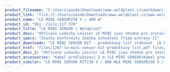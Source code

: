 ```yaml
---
product_filename: "C:\Users\paide\Downloads\www.weldplast.cz\markdown\le-mini-sensor187.md"
product_link: "file:/C:/Users/paide/Downloads/www.weldplast.cz/www.weldplast.cz/le-mini-sensor187"
product_name: "LE MINI SENSOR230 V / 400 W"
product_id: "Obj. číslo:117.370"
product_title: "LE MINI SENSOR | Weldplast"
product_desc: "Ohřívače vzduchu Leister LE MINI jsou vhodné pro instalaci i v těch nejtěsnějších prostorech. Verze Leister SENSOR mají navíc integrovanou termosondu. Přídavné pouzdro SENSOR KIT umožňuje okamžité použití díky integrované výkonové elektronice s teplotním regulátorem.Tepelný spínač pro ochranu zařízení Integrovaná termosonda (SENSOR a SENSOR KIT)Ochrana topného tělesa (SENSOR a SENSOR KIT)Pasivní analogové rozhraní 4-20 mA (SENSOR)Tlakový redukční ventil (SENSOR KIT)"
product_specs: "Značka konformity Značka schválení Třída ochrany II"
product_downloads: "LE MINI SENSOR KIT - produktový list stáhnout  LE MINI (SENSOR) - manuál SK stáhnout  LE MINI (SENSOR) - manuál CZ stáhnout  TECHNOLOGIE HORKÉHO VZDUCHU - katalog stáhnout"
product_href: "files/1267-le-mini-sensor-kit-produktovy-list.pdf files/1267-le-mini-sensor-kit-produktovy-list.pdf files/le-mini-sensor-manual-sk-copy.pdf files/le-mini-sensor-manual-sk-copy.pdf files/le-mini-sensor-manual-cz.pdf files/le-mini-sensor-manual-cz.pdf files/katalog-ph-web.pdf files/katalog-ph-web.pdf"
product_desc_2: "Ohřívače vzduchu Leister LE MINI jsou vhodné pro instalaci i v těch nejtěsnějších prostorech. Verze Leister SENSOR mají navíc integrovanou termosondu. Přídavné pouzdro SENSOR KIT umožňuje okamžité použití díky integrované výkonové elektronice s teplotním regulátorem.Tepelný spínač pro ochranu zařízení Integrovaná termosonda (SENSOR a SENSOR KIT)Ochrana topného tělesa (SENSOR a SENSOR KIT)Pasivní analogové rozhraní 4-20 mA (SENSOR)Tlakový redukční ventil (SENSOR KIT)"
product_accessories: "Kabel prodlužovací 5 m (LE MINI SENSOR)Kabel prodlužovací 2 m (LE MINI SENSOR)Adaptér tryskový ø 21.3 mm (vnější) šroubovací (LE MINI)Příruba připojovací (ø 21.8 mm) ø 40 mm pro Labo 34/ LTryska reflektorová děrovaná (ø 213 mm)50 x 35 mm 75° zahnutáTryska reflektorová děrovaná (ø 213 mm)20 x 35 mm 75° zahnutáTryska tubulární (ø 213 mm)ø 12 mm 25 x 50 mm 90° zahnutáTryska tubulární (ø 213 mm)ø 10 mm 45 mm přímáTryska tubulární (ø 213 mm)ø 4 mm 45 mm přímáTryska přeplátovací (ø 213 mm)20 x 2 mm přímá 55 mm dlouháTryska přeplátovací (ø 213 mm)10 x 2 mm 15° vyhnutá 30° zahnutáTryska štěrbinová (ø 213 mm)40 x 5 mm plocháTryska štěrbinová (ø 213 mm)50 x 8 mm přímá LE MINI SENSOR KIT230 V / 800 WLE MINI SENSOR230 V / 400 WLE MINI SENSOR230 V / 800 WLE MINI230 V / 400 WLE MINI230 V / 800 W"
product_similar: "LE MINI SENSOR KIT230 V / 800 WLE MINI SENSOR230 V / 400 WLE MINI SENSOR230 V / 800 WLE MINI230 V / 400 WLE MINI230 V / 800 W"
---
```

